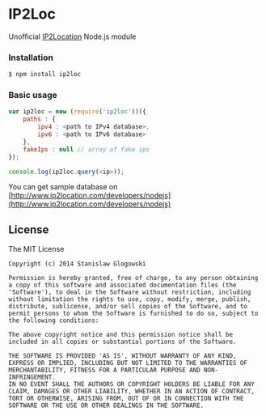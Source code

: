 # IP2Loc

Unofficial [IP2Location](http://www.ip2location.com/)  Node.js module

### Installation
```bash
$ npm install ip2loc
```

### Basic usage
```javascript
var ip2loc = new (require('ip2loc'))({
    paths : {
        ipv4 : <path to IPv4 database>,
        ipv6 : <path to IPv6 database>
    },
    fakeIps : null // array of fake ips
});

console.log(ip2loc.query(<ip>));
```

You can get sample database on
[http://www.ip2location.com/developers/nodejs](http://www.ip2location.com/developers/nodejs)

## License

The MIT License
```
Copyright (c) 2014 Stanislaw Glogowski

Permission is hereby granted, free of charge, to any person obtaining
a copy of this software and associated documentation files (the
'Software'), to deal in the Software without restriction, including
without limitation the rights to use, copy, modify, merge, publish,
distribute, sublicense, and/or sell copies of the Software, and to
permit persons to whom the Software is furnished to do so, subject to
the following conditions:

The above copyright notice and this permission notice shall be
included in all copies or substantial portions of the Software.

THE SOFTWARE IS PROVIDED 'AS IS', WITHOUT WARRANTY OF ANY KIND,
EXPRESS OR IMPLIED, INCLUDING BUT NOT LIMITED TO THE WARRANTIES OF
MERCHANTABILITY, FITNESS FOR A PARTICULAR PURPOSE AND NON-INFRINGEMENT.
IN NO EVENT SHALL THE AUTHORS OR COPYRIGHT HOLDERS BE LIABLE FOR ANY
CLAIM, DAMAGES OR OTHER LIABILITY, WHETHER IN AN ACTION OF CONTRACT,
TORT OR OTHERWISE, ARISING FROM, OUT OF OR IN CONNECTION WITH THE
SOFTWARE OR THE USE OR OTHER DEALINGS IN THE SOFTWARE.
```

